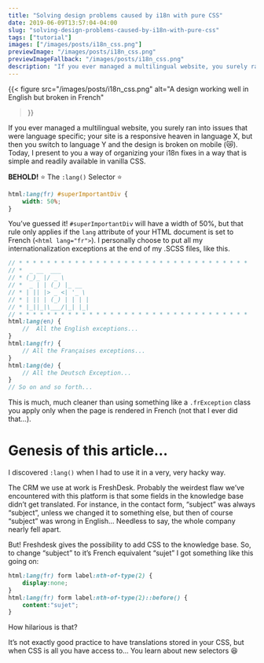 ```yaml
---
title: "Solving design problems caused by i18n with pure CSS"
date: 2019-06-09T13:57:04-04:00
slug: "solving-design-problems-caused-by-i18n-with-pure-css"
tags: ["tutorial"]
images: ["/images/posts/i18n_css.png"]
previewImage: "/images/posts/i18n_css.png"
previewImageFallback: "/images/posts/i18n_css.png"
description: "If you ever managed a multilingual website, you surely ran into issues that were language specific; your site is a responsive heaven in language X, but then you switch to language Y and the design is broken on mobile"
---
```


{{< figure 
    src="/images/posts/i18n_css.png" 
    alt="A design working well in English but broken in French"
>}}

If you ever managed a multilingual website, you surely ran into issues that were language specific; your site is a responsive heaven in language X, but then you switch to language Y and the design is broken on mobile (😿). Today, I present to you a way of organizing your i18n fixes in a way that is simple and readily available in vanilla CSS.

**BEHOLD!** ⭐️ The `:lang()` Selector ️⭐️
```css
html:lang(fr) #superImportantDiv {
    width: 50%;
}
```

You’ve guessed it! `#superImportantDiv` will have a width of 50%, but that rule only applies if the `lang` attribute of your HTML document is set to French (`<html lang="fr">`).
I personally choose to put all my internationalization exceptions at the end of my .SCSS files, like this.

```scss
// * * * * * * * * * * * * * * * * * * * * * * * * * * * * * * * * *
// *  _ __  ___
// * (_)_ |/ _ \
// *  _ | | (_) |_ __
// * | || |> _ <| '_ \
// * | || | (_) | | | |
// * |_||_|\___/|_| |_|
// * * * * * * * * * * * * * * * * * * * * * * * * * * * * * * * * *
html:lang(en) {
    //  All the English exceptions...
}
html:lang(fr) {
    // All the Françaises exceptions...
}
html:lang(de) {
    // All the Deutsch Exception...
}
// So on and so forth...
```

This is much, much cleaner than using something like a `.frException` class you apply only when the page is rendered in French (not that I ever did that…).

# Genesis of this article…

I discovered `:lang()` when I had to use it in a very, very hacky way.

The CRM we use at work is FreshDesk. Probably the weirdest flaw we’ve encountered with this platform is that some fields in the knowledge base didn’t get translated. For instance, in the contact form, “subject” was always “subject”, unless we changed it to something else, but then of course “subject” was wrong in English… Needless to say, the whole company nearly fell apart.

But! Freshdesk gives the possibility to add CSS to the knowledge base. So, to change “subject” to it’s French equivalent “sujet” I got something like this going on:

```scss
html:lang(fr) form label:nth-of-type(2) {
    display:none;
}
html:lang(fr) form label:nth-of-type(2)::before() {
    content:"sujet";
}
```

How hilarious is that?

It’s not exactly good practice to have translations stored in your CSS, but when CSS is all you have access to… You learn about new selectors 😆
